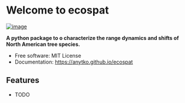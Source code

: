 # Welcome to ecospat


[![image](https://img.shields.io/pypi/v/ecospat.svg)](https://pypi.python.org/pypi/ecospat)


**A python package to o characterize the range dynamics and shifts of North American tree species.**


-   Free software: MIT License
-   Documentation: <https://anytko.github.io/ecospat>


## Features

-   TODO
